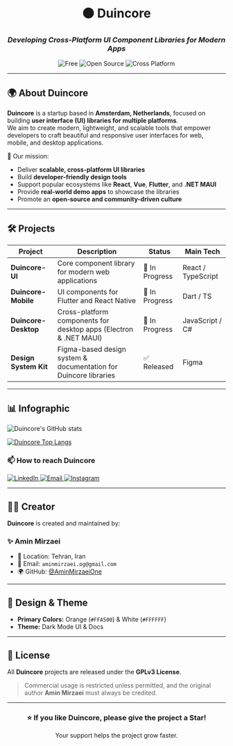 <!-- Duincore README - Dark Theme with Orange & White Palette -->

<div align="center">

# 🟠 **Duincore**
### _Developing Cross-Platform UI Component Libraries for Modern Apps_

![Free](https://img.shields.io/badge/Free-Yes-FFA500?style=for-the-badge&logoColor=white)
![Open Source](https://img.shields.io/badge/Open%20Source-Yes-FFA500?style=for-the-badge&logoColor=white)
![Cross Platform](https://img.shields.io/badge/Cross%20Platform-Yes-FFA500?style=for-the-badge&logoColor=white)

</div>

---

## 🌍 About Duincore
**Duincore** is a startup based in **Amsterdam, Netherlands**, focused on building **user interface (UI) libraries for multiple platforms**.  
We aim to create modern, lightweight, and scalable tools that empower developers to craft beautiful and responsive user interfaces for web, mobile, and desktop applications.

🚀 Our mission:
- Deliver **scalable, cross-platform UI libraries**  
- Build **developer-friendly design tools**  
- Support popular ecosystems like **React**, **Vue**, **Flutter**, and **.NET MAUI**  
- Provide **real-world demo apps** to showcase the libraries  
- Promote an **open-source and community-driven culture**

---

## 🛠️ Projects
| Project               | Description                                                          | Status        | Main Tech |
|-----------------------|----------------------------------------------------------------------|---------------|-----------|
| **Duincore-UI**       | Core component library for modern web applications                   | 🚧 In Progress | React / TypeScript |
| **Duincore-Mobile**   | UI components for Flutter and React Native                           | 🚧 In Progress | Dart / TS |
| **Duincore-Desktop**  | Cross-platform components for desktop apps (Electron & .NET MAUI)    | 🚧 In Progress | JavaScript / C# |
| **Design System Kit** | Figma-based design system & documentation for Duincore libraries     | ✅ Released    | Figma |

---

## 📊 Infographic

![Duincore's GitHub stats](https://github-readme-stats.vercel.app/api?username=duincore&show_icons=true&bg_color=000000&title_color=FFA500&text_color=FFFFFF&icon_color=FFA500)

[![Duincore Top Langs](https://github-readme-stats.vercel.app/api/top-langs?username=duincore&hide=html,scss,stylus,blade,jupyter%20notebook,python,css,shell,batchfile,dockerfile,typescript&show_icons=true&bg_color=000000&title_color=FFA500&text_color=FFFFFF&icon_color=FFA500)](https://github.com/duincore)

### 📫 How to reach Duincore

<div display="flex">
  <a href="https://www.linkedin.com/company/duincore/">
    <img src="https://img.shields.io/badge/linkedin-%23FFA500.svg?style=for-the-badge&logo=linkedin&logoColor=white" alt="LinkedIn"/>
  </a>
  <a href="mailto:hello@duincore.com">
    <img src="https://img.shields.io/badge/Email-%23FFA500?style=for-the-badge&logo=gmail&logoColor=white" alt="Email"/>
  </a>
  <a href="https://instagram.com/duincore">
    <img src="https://img.shields.io/badge/Instagram-%23FFA500?style=for-the-badge&logo=instagram&logoColor=white" alt="Instagram"/>
  </a>
</div>

---

## 👨‍💻 Creator
**Duincore** is created and maintained by:

### ✨ Amin Mirzaei  
- 📍 Location: Tehran, Iran  
- 📧 Email: `aminmirzaei.og@gmail.com`  
- 🌍 GitHub: [@AminMirzaeiOne](https://github.com/AminMirzaeiOne)

---

## 🎨 Design & Theme
- **Primary Colors:** Orange (`#FFA500`) & White (`#FFFFFF`)  
- **Theme:** Dark Mode UI & Docs  

---

## 📜 License
All **Duincore** projects are released under the **GPLv3 License**.  
> Commercial usage is restricted unless permitted, and the original author **Amin Mirzaei** must always be credited.

---

<div align="center">

### ⭐ If you like Duincore, please give the project a Star!  
Your support helps the project grow faster.  

</div>
